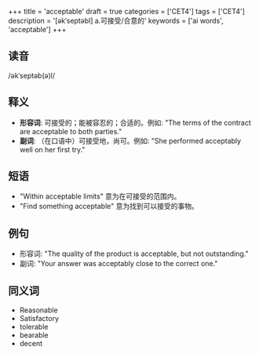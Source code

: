 +++
title = 'acceptable'
draft = true
categories = ['CET4']
tags = ['CET4']
description = '[əkˈseptəbl] a.可接受/合意的'
keywords = ['ai words', 'acceptable']
+++

## 读音
/əkˈseptəb(ə)l/

## 释义
- **形容词**: 可接受的；能被容忍的；合适的。例如: "The terms of the contract are acceptable to both parties."
- **副词**: （在口语中）可接受地，尚可。例如: "She performed acceptably well on her first try."

## 短语
- "Within acceptable limits" 意为在可接受的范围内。
- "Find something acceptable" 意为找到可以接受的事物。

## 例句
- 形容词: "The quality of the product is acceptable, but not outstanding."
- 副词: "Your answer was acceptably close to the correct one."

## 同义词
- Reasonable
- Satisfactory
- tolerable
- bearable
- decent
